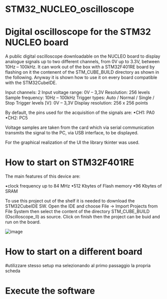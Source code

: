 # STM32_NUCLEO_oscilloscope
<h1>Digital oscilloscope for the STM32 NUCLEO board </h1>
A public digital oscilloscope downloadable on the NUCLEO board to display analogue signals up to two different channels, from 0V up to 3.3V, between 10Hz – 100kHz.
It can work out of the box with a STM32F401RE board by flashing on it the contenent of the STM_CUBE_BUILD directory as shown in the following.
Anyway it is shown how to use it on every board compatible with the STM32CubeIDE.

Input channels: 2
Input voltage range: 0V – 3,3V
Resolution: 256 levels
Sample frequency: 10Hz – 100kHz
Trigger types:  Auto / Normal / Single / Stop
Trigger levels [V]: 0V – 3,3V
Display resolution: 256 x 256 points

By default, the pins used for the acquisition of the signals are:
•CH1: PA0
•CH2: PC5

Voltage samples are taken from the card which via serial communication transmits the signal to the PC, via USB interface, to be displayed.

For the graphical realization of the UI the library tkinter was used.

# How to start on STM32F401RE

The main features of this device are:

•clock frequency up to 84 MHz
•512 Kbytes of Flash memory
•96 Kbytes of SRAM

To use this project out of the shelf it is needed to download the STM32CubeIDE SW.
Open the IDE and choose File -> Import Projects from File System then select the content of the directory STM_CUBE_BUILD (Oscilloscope_II) as source.
Click on finish then the project can be buid and run on the board.

![image](https://user-images.githubusercontent.com/70527145/171236459-c89cbb28-1d52-494b-83bd-f8f7f2141326.png)

# How to start on a different board

#utilizzare stesso setup ma selezionando al primo passaggio la propria scheda 

# Execute the software


